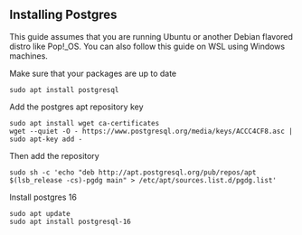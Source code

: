## Installing Postgres

This guide assumes that you are running Ubuntu or another Debian flavored distro like Pop!\_OS. You can also follow this guide on WSL using Windows machines.

Make sure that your packages are up to date

```
sudo apt install postgresql
```

Add the postgres apt repository key

```
sudo apt install wget ca-certificates
wget --quiet -O - https://www.postgresql.org/media/keys/ACCC4CF8.asc | sudo apt-key add -
```

Then add the repository

```
sudo sh -c 'echo "deb http://apt.postgresql.org/pub/repos/apt $(lsb_release -cs)-pgdg main" > /etc/apt/sources.list.d/pgdg.list'
```

Install postgres 16

```
sudo apt update
sudo apt install postgresql-16
```